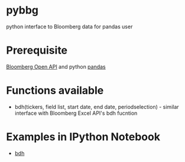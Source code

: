 pybbg
=====

python interface to Bloomberg data for pandas user

Prerequisite
=====

[Bloomberg Open API](#http://www.openbloomberg.com/open-api/) and python [pandas](#http://pandas.pydata.org/)


Functions available
=====
* bdh(tickers, field list, start date, end date, periodselection) - similar interface with Bloomberg Excel API's bdh fucntion

Examples in IPython Notebook
=====
* [bdh](#http://nbviewer.ipython.org/github/kyuni22/pybbg/blob/master/BBG_API_test.ipynb?create=1)
